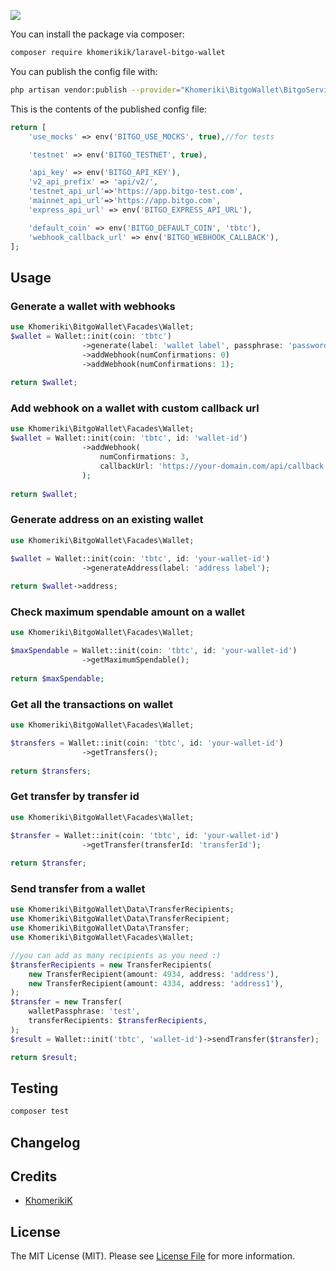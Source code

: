 
[<img src="https://github-ads.s3.eu-central-1.amazonaws.com/support-ukraine.svg?t=1" />](https://supportukrainenow.org)

[comment]: <> (# :package_description)

[comment]: <> ([![Latest Version on Packagist]&#40;https://img.shields.io/packagist/v/:vendor_slug/:package_slug.svg?style=flat-square&#41;]&#40;https://packagist.org/packages/:vendor_slug/:package_slug&#41;)

[comment]: <> ([![GitHub Tests Action Status]&#40;https://img.shields.io/github/workflow/status/:vendor_slug/:package_slug/run-tests?label=tests&#41;]&#40;https://github.com/:vendor_slug/:package_slug/actions?query=workflow%3Arun-tests+branch%3Amain&#41;)

[comment]: <> ([![GitHub Code Style Action Status]&#40;https://img.shields.io/github/workflow/status/:vendor_slug/:package_slug/Check%20&%20fix%20styling?label=code%20style&#41;]&#40;https://github.com/:vendor_slug/:package_slug/actions?query=workflow%3A"Check+%26+fix+styling"+branch%3Amain&#41;)

[comment]: <> ([![Total Downloads]&#40;https://img.shields.io/packagist/dt/:vendor_slug/:package_slug.svg?style=flat-square&#41;]&#40;https://packagist.org/packages/:vendor_slug/:package_slug&#41;)

[comment]: <> (## Installation)

You can install the package via composer:

```bash
composer require khomerikik/laravel-bitgo-wallet
```

You can publish the config file with:

```bash
php artisan vendor:publish --provider="Khomeriki\BitgoWallet\BitgoServiceProvider"
```

This is the contents of the published config file:

```php
return [
    'use_mocks' => env('BITGO_USE_MOCKS', true),//for tests

    'testnet' => env('BITGO_TESTNET', true),

    'api_key' => env('BITGO_API_KEY'),
    'v2_api_prefix' => 'api/v2/',
    'testnet_api_url'=>'https://app.bitgo-test.com',
    'mainnet_api_url'=>'https://app.bitgo.com',
    'express_api_url' => env('BITGO_EXPRESS_API_URL'),

    'default_coin' => env('BITGO_DEFAULT_COIN', 'tbtc'),
    'webhook_callback_url' => env('BITGO_WEBHOOK_CALLBACK'),
];
```

## Usage

### Generate a wallet with webhooks
```php
use Khomeriki\BitgoWallet\Facades\Wallet;
$wallet = Wallet::init(coin: 'tbtc')
                ->generate(label: 'wallet label', passphrase: 'password')
                ->addWebhook(numConfirmations: 0)
                ->addWebhook(numConfirmations: 1);
                
return $wallet;
```
### Add webhook on a wallet with custom callback url
```php
use Khomeriki\BitgoWallet\Facades\Wallet;
$wallet = Wallet::init(coin: 'tbtc', id: 'wallet-id')
                ->addWebhook(
                    numConfirmations: 3, 
                    callbackUrl: 'https://your-domain.com/api/callback'
                );
                
return $wallet;
```

### Generate address on  an existing wallet
```php
use Khomeriki\BitgoWallet\Facades\Wallet;

$wallet = Wallet::init(coin: 'tbtc', id: 'your-wallet-id')
                ->generateAddress(label: 'address label');
                
return $wallet->address;
```

### Check maximum spendable amount on a wallet
```php
use Khomeriki\BitgoWallet\Facades\Wallet;

$maxSpendable = Wallet::init(coin: 'tbtc', id: 'your-wallet-id')
                ->getMaximumSpendable();
                
return $maxSpendable;
```

### Get all the transactions on wallet
```php
use Khomeriki\BitgoWallet\Facades\Wallet;

$transfers = Wallet::init(coin: 'tbtc', id: 'your-wallet-id')
                ->getTransfers();
                
return $transfers;
```

### Get transfer by transfer id
```php
use Khomeriki\BitgoWallet\Facades\Wallet;

$transfer = Wallet::init(coin: 'tbtc', id: 'your-wallet-id')
                ->getTransfer(transferId: 'transferId');
                
return $transfer;
```

### Send transfer from a wallet

```php
use Khomeriki\BitgoWallet\Data\TransferRecipients;
use Khomeriki\BitgoWallet\Data\TransferRecipient;
use Khomeriki\BitgoWallet\Data\Transfer;
use Khomeriki\BitgoWallet\Facades\Wallet;

//you can add as many recipients as you need :)
$transferRecipients = new TransferRecipients(
    new TransferRecipient(amount: 4934, address: 'address'),
    new TransferRecipient(amount: 4334, address: 'address1'),
);
$transfer = new Transfer(
    walletPassphrase: 'test',
    transferRecipients: $transferRecipients,
);
$result = Wallet::init('tbtc', 'wallet-id')->sendTransfer($transfer);

return $result;
```

## Testing

```bash
composer test
```

## Changelog

[comment]: <> (Please see [CHANGELOG]&#40;CHANGELOG.md&#41; for more information on what has changed recently.)

[comment]: <> (## Contributing)

[comment]: <> (Please see [CONTRIBUTING]&#40;https://github.com/spatie/.github/blob/main/CONTRIBUTING.md&#41; for details.)

[comment]: <> (## Security Vulnerabilities)

[comment]: <> (Please review [our security policy]&#40;../../security/policy&#41; on how to report security vulnerabilities.)

## Credits

- [KhomerikiK](https://github.com/KhomerikiK)

## License

The MIT License (MIT). Please see [License File](LICENSE.md) for more information.
